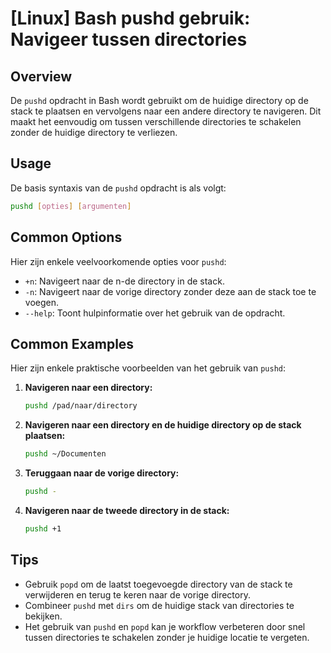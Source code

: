 # [Linux] Bash pushd gebruik: Navigeer tussen directories

## Overview
De `pushd` opdracht in Bash wordt gebruikt om de huidige directory op de stack te plaatsen en vervolgens naar een andere directory te navigeren. Dit maakt het eenvoudig om tussen verschillende directories te schakelen zonder de huidige directory te verliezen.

## Usage
De basis syntaxis van de `pushd` opdracht is als volgt:

```bash
pushd [opties] [argumenten]
```

## Common Options
Hier zijn enkele veelvoorkomende opties voor `pushd`:

- `+n`: Navigeert naar de n-de directory in de stack.
- `-n`: Navigeert naar de vorige directory zonder deze aan de stack toe te voegen.
- `--help`: Toont hulpinformatie over het gebruik van de opdracht.

## Common Examples
Hier zijn enkele praktische voorbeelden van het gebruik van `pushd`:

1. **Navigeren naar een directory:**
   ```bash
   pushd /pad/naar/directory
   ```

2. **Navigeren naar een directory en de huidige directory op de stack plaatsen:**
   ```bash
   pushd ~/Documenten
   ```

3. **Teruggaan naar de vorige directory:**
   ```bash
   pushd -
   ```

4. **Navigeren naar de tweede directory in de stack:**
   ```bash
   pushd +1
   ```

## Tips
- Gebruik `popd` om de laatst toegevoegde directory van de stack te verwijderen en terug te keren naar de vorige directory.
- Combineer `pushd` met `dirs` om de huidige stack van directories te bekijken.
- Het gebruik van `pushd` en `popd` kan je workflow verbeteren door snel tussen directories te schakelen zonder je huidige locatie te vergeten.